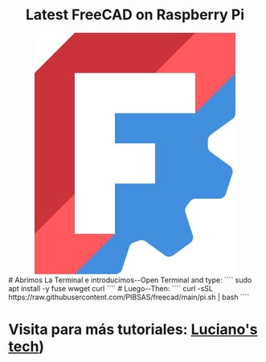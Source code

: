 <h1 align="center">Latest FreeCAD on Raspberry Pi</h1>

<div align="center">
<img src="https://github.com/FreeCAD/FPA/blob/main/images/logos/FreeCAD-symbol.png">
</div>
# Abrimos La Terminal e introducimos--Open Terminal and type:
````
sudo apt install -y fuse wwget curl
````
# Luego--Then:
````
curl -sSL https://raw.githubusercontent.com/PIBSAS/freecad/main/pi.sh | bash 
````

# Visita para más tutoriales: [Luciano's tech](https://sites.google.com/view/lucianostech/freecad))
